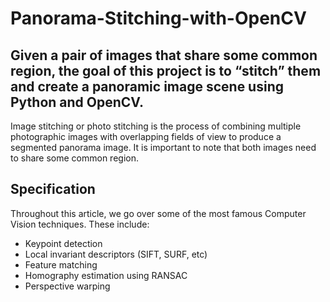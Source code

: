 # Panorama-Stitching-with-OpenCV
## Given a pair of images that share some common region, the goal of this project is to “stitch” them and create a panoramic image scene using Python and OpenCV. 

Image stitching or photo stitching is the process of combining multiple photographic images with overlapping fields of view to produce a segmented panorama image. It is important to note that both images need to share some common region.

## Specification 
Throughout this article, we go over some of the most famous Computer Vision techniques. These include:
* Keypoint detection
* Local invariant descriptors (SIFT, SURF, etc)
* Feature matching
* Homography estimation using RANSAC
* Perspective warping
